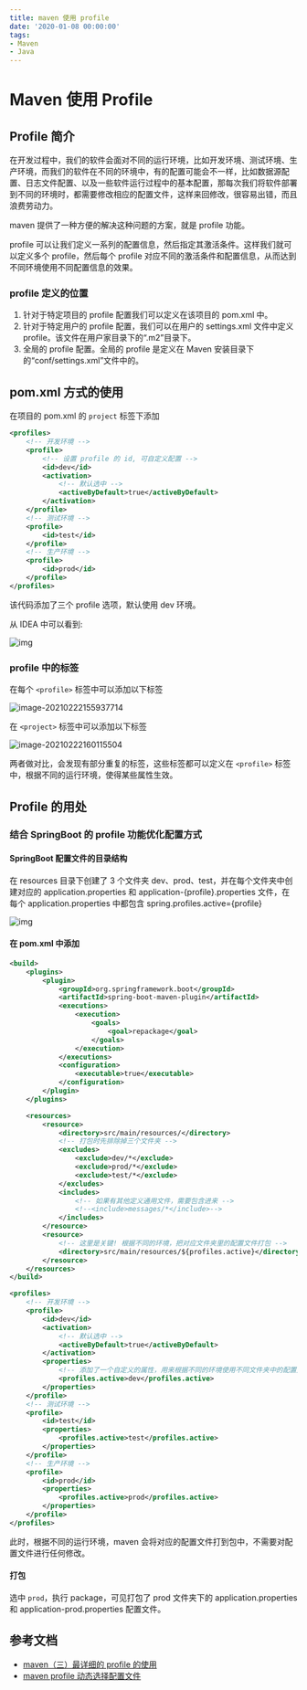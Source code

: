 ```yaml
---
title: maven 使用 profile
date: '2020-01-08 00:00:00'
tags:
- Maven
- Java
---
```


# Maven 使用 Profile

## Profile 简介

在开发过程中，我们的软件会面对不同的运行环境，比如开发环境、测试环境、生产环境，而我们的软件在不同的环境中，有的配置可能会不一样，比如数据源配置、日志文件配置、以及一些软件运行过程中的基本配置，那每次我们将软件部署到不同的环境时，都需要修改相应的配置文件，这样来回修改，很容易出错，而且浪费劳动力。

maven 提供了一种方便的解决这种问题的方案，就是 profile 功能。

profile 可以让我们定义一系列的配置信息，然后指定其激活条件。这样我们就可以定义多个 profile，然后每个 profile 对应不同的激活条件和配置信息，从而达到不同环境使用不同配置信息的效果。

### profile 定义的位置

1. 针对于特定项目的 profile 配置我们可以定义在该项目的 pom.xml 中。
2. 针对于特定用户的 profile 配置，我们可以在用户的 settings.xml 文件中定义 profile。该文件在用户家目录下的“.m2”目录下。
3. 全局的 profile 配置。全局的 profile 是定义在 Maven 安装目录下的“conf/settings.xml”文件中的。

## pom.xml 方式的使用

在项目的 pom.xml 的 `project` 标签下添加

```xml
<profiles>
    <!-- 开发环境 -->
    <profile>
        <!-- 设置 profile 的 id, 可自定义配置 -->
        <id>dev</id>
        <activation>
            <!-- 默认选中 -->
            <activeByDefault>true</activeByDefault>
        </activation>
    </profile>
    <!-- 测试环境 -->
    <profile>
        <id>test</id>
    </profile>
    <!-- 生产环境 -->
    <profile>
        <id>prod</id>
    </profile>
</profiles>
```

该代码添加了三个 profile 选项，默认使用 dev 环境。

从 IDEA 中可以看到:

![img](https://gitee.com/swang-harbin/pic-bed/raw/master/images/2021/20210222155502.png)

### profile 中的标签

在每个 `<profile>` 标签中可以添加以下标签

![image-20210222155937714](https://gitee.com/swang-harbin/pic-bed/raw/master/images/2021/20210222155938.png)

在 `<project>` 标签中可以添加以下标签

![image-20210222160115504](https://gitee.com/swang-harbin/pic-bed/raw/master/images/2021/20210222160115.png)

两者做对比，会发现有部分重复的标签，这些标签都可以定义在 `<profile>` 标签中，根据不同的运行环境，使得某些属性生效。

## Profile 的用处

### 结合 SpringBoot 的 profile 功能优化配置方式

#### SpringBoot 配置文件的目录结构

在 resources 目录下创建了 3 个文件夹 dev、prod、test，并在每个文件夹中创建对应的 application.properties 和 application-{profile}.properties 文件，在每个 application.properties 中都包含 spring.profiles.active={profile}

![img](https://gitee.com/swang-harbin/pic-bed/raw/master/images/2021/20210222155544.png)

#### 在 pom.xml 中添加

```xml
<build>
    <plugins>
        <plugin>
            <groupId>org.springframework.boot</groupId>
            <artifactId>spring-boot-maven-plugin</artifactId>
            <executions>
                <execution>
                    <goals>
                        <goal>repackage</goal>
                    </goals>
                </execution>
            </executions>
            <configuration>
                <executable>true</executable>
            </configuration>
        </plugin>
    </plugins>

    <resources>
        <resource>
            <directory>src/main/resources/</directory>
            <!-- 打包时先排除掉三个文件夹 -->
            <excludes>
                <exclude>dev/*</exclude>
                <exclude>prod/*</exclude>
                <exclude>test/*</exclude>
            </excludes>
            <includes>
                <!-- 如果有其他定义通用文件，需要包含进来 -->
                <!--<include>messages/*</include>-->
            </includes>
        </resource>
        <resource>
            <!-- 这里是关键! 根据不同的环境，把对应文件夹里的配置文件打包 -->
            <directory>src/main/resources/${profiles.active}</directory>
        </resource>
    </resources>
</build>

<profiles>
    <!-- 开发环境 -->
    <profile>
        <id>dev</id>
        <activation>
            <!-- 默认选中 -->
            <activeByDefault>true</activeByDefault>
        </activation>
        <properties>
            <!-- 添加了一个自定义的属性，用来根据不同的环境使用不同文件夹中的配置文件 -->
            <profiles.active>dev</profiles.active>
        </properties>
    </profile>
    <!-- 测试环境 -->
    <profile>
        <id>test</id>
        <properties>
            <profiles.active>test</profiles.active>
        </properties>
    </profile>
    <!-- 生产环境 -->
    <profile>
        <id>prod</id>
        <properties>
            <profiles.active>prod</profiles.active>
        </properties>
    </profile>
</profiles>
```

此时，根据不同的运行环境，maven 会将对应的配置文件打到包中，不需要对配置文件进行任何修改。

#### 打包

选中 `prod`，执行 package，可见打包了 prod 文件夹下的 application.properties 和 application-prod.properties 配置文件。

## 参考文档

- [maven（三）最详细的 profile 的使用](https://blog.csdn.net/java_collect/article/details/83870215)
- [maven profile 动态选择配置文件](https://www.cnblogs.com/0201zcr/p/6262762.html)
